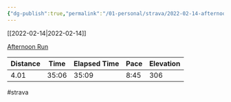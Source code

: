 ```yaml
---
{"dg-publish":true,"permalink":"/01-personal/strava/2022-02-14-afternoon-run/"}
---
```



[[2022-02-14\|2022-02-14]]

[Afternoon Run](https://www.strava.com/activities/6694203242)

| Distance | Time  | Elapsed Time | Pace | Elevation |
| -------- | ----- | ------------ | ---- | --------- |
| 4.01     | 35:06 | 35:09        | 8:45 | 306       |




#strava
